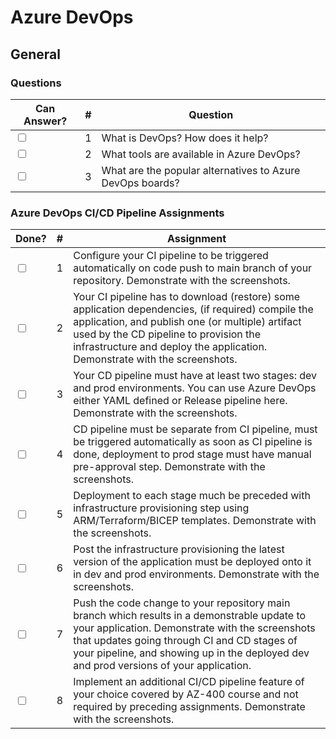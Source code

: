 # Azure DevOps

## General

### Questions

| Can Answer? | # | Question |
| --- | --- | --- |
| <input type="checkbox"> | 1 | What is DevOps? How does it help? |
| <input type="checkbox"> | 2 | What tools are available in Azure DevOps? |
| <input type="checkbox"> | 3 | What are the popular alternatives to Azure DevOps boards? |

### Azure DevOps CI/CD Pipeline Assignments
| Done? | # | Assignment |
| --- | --- | --- |
| <input type="checkbox"> | 1 | Configure your CI pipeline to be triggered automatically on code push to main branch of your repository. Demonstrate with the screenshots. |
| <input type="checkbox"> | 2 | Your CI pipeline has to download (restore) some application dependencies, (if required) compile the application, and publish one (or multiple) artifact used by the CD pipeline to provision the infrastructure and deploy the application. Demonstrate with the screenshots. |
| <input type="checkbox"> | 3 | Your CD pipeline must have at least two stages: dev and prod environments. You can use Azure DevOps either YAML defined or Release pipeline here. Demonstrate with the screenshots. |
| <input type="checkbox"> | 4 | CD pipeline must be separate from CI pipeline, must be triggered automatically as soon as CI pipeline is done, deployment to prod stage must have manual pre-approval step. Demonstrate with the screenshots. |
| <input type="checkbox"> | 5 | Deployment to each stage much be preceded with infrastructure provisioning step using ARM/Terraform/BICEP templates. Demonstrate with the screenshots. |
| <input type="checkbox"> | 6 | Post the infrastructure provisioning the latest version of the application must be deployed onto it in dev and prod environments. Demonstrate with the screenshots. |
| <input type="checkbox"> | 7 | Push the code change to your repository main branch which results in a demonstrable update to your application. Demonstrate with the screenshots that updates going through CI and CD stages of your pipeline, and showing up in the deployed dev and prod versions of your application. |
| <input type="checkbox"> | 8 | Implement an additional CI/CD pipeline feature of your choice covered by AZ-400 course and not required by preceding assignments. Demonstrate with the screenshots. |
